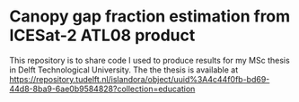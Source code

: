 # Canopy gap fraction estimation from ICESat-2 ATL08 product
This repository is to share code I used to produce results for my MSc thesis in Delft Technological University. The the thesis is available at https://repository.tudelft.nl/islandora/object/uuid%3A4c44f0fb-bd69-44d8-8ba9-6ae0b9584828?collection=education 

